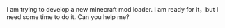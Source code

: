 I am trying to develop a new minecraft mod loader.
I am ready for it，but I need some time to do it.
Can you help me?